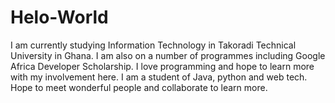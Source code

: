 # Helo-World
I am currently studying Information Technology in Takoradi Technical University in Ghana. I am also on a number of programmes including Google Africa Developer Scholarship. I love programming and hope to learn more with my involvement here. I am a student of Java, python and web tech. Hope to meet wonderful people and collaborate to learn more.
